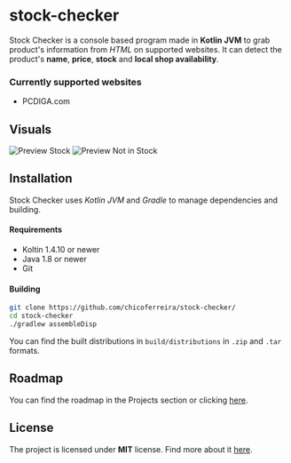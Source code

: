# stock-checker
Stock Checker is a console based program made in **Kotlin JVM** to grab product's information from *HTML* on supported websites. It can detect the product's **name**, **price**, **stock** and **local shop availability**.

### Currently supported websites
- PCDIGA.com

## Visuals

![Preview Stock](https://i.imgur.com/7hpFCh5.png)
![Preview Not in Stock](https://i.imgur.com/fvK0kvS.png)

## Installation 
Stock Checker uses *Kotlin JVM* and *Gradle* to manage dependencies and building.

#### Requirements
- Koltin 1.4.10 or newer
- Java 1.8 or newer
- Git

#### Building
```sh
git clone https://github.com/chicoferreira/stock-checker/
cd stock-checker
./gradlew assembleDisp
```

You can find the built distributions in ``build/distributions`` in ``.zip`` and ``.tar`` formats.

## Roadmap
You can find the roadmap in the Projects section or clicking [here](https://github.com/chicoferreira/stock-checker/projects/1).

## License 
The project is licensed under **MIT** license. Find more about it [here](https://github.com/chicoferreira/stock-checker/blob/master/LICENSE.md).
